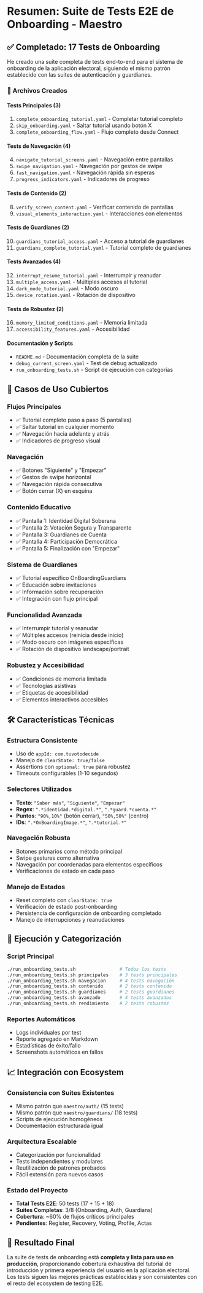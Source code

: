 # Resumen: Suite de Tests E2E de Onboarding - Maestro

## ✅ Completado: 17 Tests de Onboarding

He creado una suite completa de tests end-to-end para el sistema de onboarding de la aplicación electoral, siguiendo el mismo patrón establecido con las suites de autenticación y guardianes.

### 📁 Archivos Creados

#### Tests Principales (3)
1. `complete_onboarding_tutorial.yaml` - Completar tutorial completo
2. `skip_onboarding.yaml` - Saltar tutorial usando botón X  
3. `complete_onboarding_flow.yaml` - Flujo completo desde Connect

#### Tests de Navegación (4)
4. `navigate_tutorial_screens.yaml` - Navegación entre pantallas
5. `swipe_navigation.yaml` - Navegación por gestos de swipe
6. `fast_navigation.yaml` - Navegación rápida sin esperas
7. `progress_indicators.yaml` - Indicadores de progreso

#### Tests de Contenido (2)
8. `verify_screen_content.yaml` - Verificar contenido de pantallas
9. `visual_elements_interaction.yaml` - Interacciones con elementos

#### Tests de Guardianes (2)
10. `guardians_tutorial_access.yaml` - Acceso a tutorial de guardianes
11. `guardians_complete_tutorial.yaml` - Tutorial completo de guardianes

#### Tests Avanzados (4)
12. `interrupt_resume_tutorial.yaml` - Interrumpir y reanudar
13. `multiple_access.yaml` - Múltiples accesos al tutorial
14. `dark_mode_tutorial.yaml` - Modo oscuro
15. `device_rotation.yaml` - Rotación de dispositivo

#### Tests de Robustez (2)
16. `memory_limited_conditions.yaml` - Memoria limitada
17. `accessibility_features.yaml` - Accesibilidad

#### Documentación y Scripts
- `README.md` - Documentación completa de la suite
- `debug_current_screen.yaml` - Test de debug actualizado
- `run_onboarding_tests.sh` - Script de ejecución con categorías

## 🎯 Casos de Uso Cubiertos

### Flujos Principales
- ✅ Tutorial completo paso a paso (5 pantallas)
- ✅ Saltar tutorial en cualquier momento
- ✅ Navegación hacia adelante y atrás
- ✅ Indicadores de progreso visual

### Navegación
- ✅ Botones "Siguiente" y "Empezar"
- ✅ Gestos de swipe horizontal
- ✅ Navegación rápida consecutiva
- ✅ Botón cerrar (X) en esquina

### Contenido Educativo
- ✅ Pantalla 1: Identidad Digital Soberana
- ✅ Pantalla 2: Votación Segura y Transparente
- ✅ Pantalla 3: Guardianes de Cuenta
- ✅ Pantalla 4: Participación Democrática
- ✅ Pantalla 5: Finalización con "Empezar"

### Sistema de Guardianes
- ✅ Tutorial específico OnBoardingGuardians
- ✅ Educación sobre invitaciones
- ✅ Información sobre recuperación
- ✅ Integración con flujo principal

### Funcionalidad Avanzada
- ✅ Interrumpir tutorial y reanudar
- ✅ Múltiples accesos (reinicia desde inicio)
- ✅ Modo oscuro con imágenes específicas
- ✅ Rotación de dispositivo landscape/portrait

### Robustez y Accesibilidad
- ✅ Condiciones de memoria limitada
- ✅ Tecnologías asistivas
- ✅ Etiquetas de accesibilidad
- ✅ Elementos interactivos accesibles

## 🛠 Características Técnicas

### Estructura Consistente
- Uso de `appId: com.tuvotodecide`
- Manejo de `clearState: true/false`
- Assertions con `optional: true` para robustez
- Timeouts configurables (1-10 segundos)

### Selectores Utilizados
- **Texto**: `"Saber más"`, `"Siguiente"`, `"Empezar"`
- **Regex**: `".*identidad.*digital.*"`, `".*guard.*cuenta.*"`
- **Puntos**: `"90%,10%"` (botón cerrar), `"50%,50%"` (centro)
- **IDs**: `".*OnBoardingImage.*"`, `".*tutorial.*"`

### Navegación Robusta
- Botones primarios como método principal
- Swipe gestures como alternativa
- Navegación por coordenadas para elementos específicos
- Verificaciones de estado en cada paso

### Manejo de Estados
- Reset completo con `clearState: true`
- Verificación de estado post-onboarding
- Persistencia de configuración de onboarding completado
- Manejo de interrupciones y reanudaciones

## 🚀 Ejecución y Categorización

### Script Principal
```bash
./run_onboarding_tests.sh                # Todos los tests
./run_onboarding_tests.sh principales    # 3 tests principales
./run_onboarding_tests.sh navegacion     # 4 tests navegación
./run_onboarding_tests.sh contenido      # 2 tests contenido
./run_onboarding_tests.sh guardianes     # 2 tests guardianes
./run_onboarding_tests.sh avanzado       # 4 tests avanzados
./run_onboarding_tests.sh rendimiento    # 2 tests robustez
```

### Reportes Automáticos
- Logs individuales por test
- Reporte agregado en Markdown
- Estadísticas de éxito/fallo
- Screenshots automáticos en fallos

## 📈 Integración con Ecosystem

### Consistencia con Suites Existentes
- Mismo patrón que `maestro/auth/` (15 tests)
- Mismo patrón que `maestro/guardians/` (18 tests)  
- Scripts de ejecución homogéneos
- Documentación estructurada igual

### Arquitectura Escalable
- Categorización por funcionalidad
- Tests independientes y modulares
- Reutilización de patrones probados
- Fácil extensión para nuevos casos

### Estado del Proyecto
- **Total Tests E2E**: 50 tests (17 + 15 + 18)
- **Suites Completas**: 3/8 (Onboarding, Auth, Guardians)
- **Cobertura**: ~60% de flujos críticos principales
- **Pendientes**: Register, Recovery, Voting, Profile, Actas

## 🎉 Resultado Final

La suite de tests de onboarding está **completa y lista para uso en producción**, proporcionando cobertura exhaustiva del tutorial de introducción y primera experiencia del usuario en la aplicación electoral. Los tests siguen las mejores prácticas establecidas y son consistentes con el resto del ecosystem de testing E2E.
